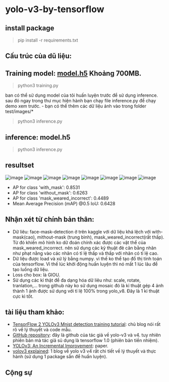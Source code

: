 # yolo-v3-by-tensorflow



## install package
> pip install -r requirements.txt


## Cấu trúc của dũ liệu:


## Training model: [model.h5](https://drive.google.com/file/d/1XPIFrhRkrPI-nixMoh3Jp9KXxdRVca8_/view?usp=sharing) Khoảng 700MB.
> python3 training.py

ban có thể sử dụng model của tôi huấn luyện trước để sử dụng inference. sau đó ngay trong thư mục hiện hành bạn chạy file inference.py để chạy demo xem trước.
    - bạn có thể thêm các dữ liệu ảnh vào trong folder test/images/*

> python3 inference.py

## inference: model.h5
> python3 inference.py

## resultset
![image](RESULT/anh005.png)
![image](RESULT/anh008.png)
![image](RESULT/anh009.png)
![image](RESULT/maksssksksss250.png)
![image](RESULT/maksssksksss757.png)
![image](RESULT/maksssksksss762.png)
![image](RESULT/maksssksksss787.png)
![image](RESULT/maksssksksss788.png)


- AP for class 'with_mask': 0.8531
- AP for class 'without_mask': 0.6263
- AP for class 'mask_weared_incorrect': 0.4489
- Mean Average Precision (mAP) @0.5 IoU: 0.6428

## Nhận xét từ chính bản thân:

- Dữ liêu: face-mask-detection ở trên kaggle với dữ liệu khá lệch với with-mask(cao), mithout-mask (trung bình), mask_weared_incorrect(rất thấp). Từ đó khiến mô hình ko dữ đoán chính xác được các vật thể của mask_weared_incorrect. nên sử dụng các kỷ thuật đẻ cân bằng nhãn như phạt nằng vào các nhãn có tỉ lệ thấp và thấp với nhãn có tỉ lệ cao.
- Dữ liệu được load và xử lý bằng numpy. vì thế ko thể tạo đồ thị tính toán của tensorflow. Vì thế lúc khởi động huấn luyện thì nó mất 1 lúc lâu để tạo luồng dữ liệu.
- Loss cho box: là GIOU.
- Sử dụng các kỉ thật để đa dạng hóa dữ liêu như: scale, rotate, tranlation,... trong github này ko sử dụng mosaic đó là kỉ thuật gép 4 ảnh thành 1 ảnh được sử dụng với tỉ lệ 100% trong yolo_v8. Đây là 1 kỉ thuật cực kì tốt.

## tài liệu tham khảo:

 - [TensorFlow 2 YOLOv3 Mnist detection training tutorial](https://pylessons.com/YOLOv3-TF2-mnist): chủ blog nói rất rõ về lý thuyết và code mẫu.
 - [GitHub repository](https://github.com/pythonlessons/TensorFlow-2.x-YOLOv3): đây là github của tác giả về yolo-v3 và v4. tuy nhiên phiên bản mà tác giả sủ dụng là tensorflow 1.0 (phiên bản tiền nhiệm).
 - [YOLOv3: An Incremental Improvement](https://arxiv.org/pdf/1804.02767): paper.
 - [yolov3 explained](https://wikidocs.net/181713): 1 blog về yolo v3 v4 rất chi tiết về lý thuyết và thực hành (sử dụng 1 package sẳn để huấn luyện).

## Cộng sự
    